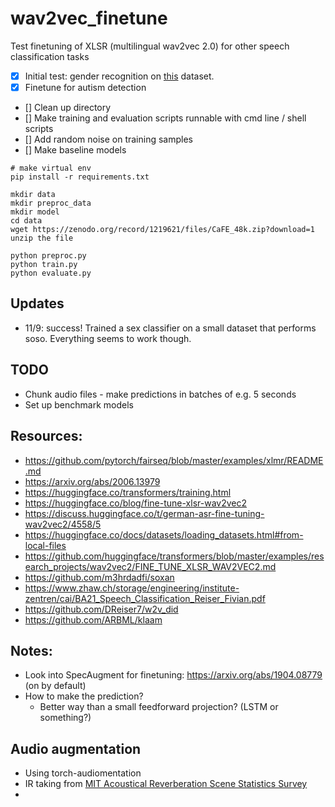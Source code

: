 # wav2vec_finetune

Test finetuning of XLSR (multilingual wav2vec 2.0) for other speech classification tasks

- [X] Initial test: gender recognition on [this](https://zenodo.org/record/1219621#.YTcmxS2w0ws) dataset.
- [X] Finetune for autism detection
- [] Clean up directory
- [] Make training and evaluation scripts runnable with cmd line / shell scripts
- [] Add random noise on training samples
- [] Make baseline models
```
# make virtual env
pip install -r requirements.txt

mkdir data
mkdir preproc_data
mkdir model
cd data
wget https://zenodo.org/record/1219621/files/CaFE_48k.zip?download=1
unzip the file 

python preproc.py
python train.py
python evaluate.py
```

## Updates
- 11/9: success! Trained a sex classifier on a small dataset that performs soso. Everything seems to work though.

## TODO
- Chunk audio files - make predictions in batches of e.g. 5 seconds
- Set up benchmark models

## Resources: 
- https://github.com/pytorch/fairseq/blob/master/examples/xlmr/README.md
- https://arxiv.org/abs/2006.13979
- https://huggingface.co/transformers/training.html
- https://huggingface.co/blog/fine-tune-xlsr-wav2vec2
- https://discuss.huggingface.co/t/german-asr-fine-tuning-wav2vec2/4558/5
- https://huggingface.co/docs/datasets/loading_datasets.html#from-local-files
- https://github.com/huggingface/transformers/blob/master/examples/research_projects/wav2vec2/FINE_TUNE_XLSR_WAV2VEC2.md
- https://github.com/m3hrdadfi/soxan
- https://www.zhaw.ch/storage/engineering/institute-zentren/cai/BA21_Speech_Classification_Reiser_Fivian.pdf
- https://github.com/DReiser7/w2v_did
- https://github.com/ARBML/klaam

## Notes:
- Look into SpecAugment for finetuning: https://arxiv.org/abs/1904.08779 (on by default)
- How to make the prediction? 
  - Better way than a small feedforward projection? (LSTM or something?)

## Audio augmentation
- Using torch-audiomentation
- IR taking from [MIT Acoustical Reverberation Scene Statistics Survey](https://mcdermottlab.mit.edu/Reverb/IR_Survey.html)
- 
